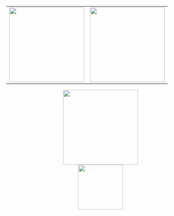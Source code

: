 <table style="width: 100%; table-layout: fixed;">
    <tr>
        <td style="text-align: left; width: 50%;">
            <a href="https://www.codewars.com/users/zkryaev">
                <img src="https://github.r2v.ch/codewars?user=zkryaev&theme=gradient_by_level&hide_clan=true" style="width: 200px; height: 200px; object-fit: contain;" />
            </a>
        </td>
        <td style="text-align: right; width: 50%;">
            <a href="https://leetcode.com/u/zkryaev/">
                <img src="https://leetcard.jacoblin.cool/zkryaev?theme=dark&font=Roboto" style="width: 200px; height: 200px; object-fit: contain;" />
            </a>
        </td>
    </tr>
</table>





<div id="header" align="center">
  <img src="https://media.giphy.com/media/WodOtJNNNQEXRSSXp2/giphy.gif" width="200"/>
</div>

<div id="header" align="center">
  <a href="https://t.me/zkryaev">
  <img src="https://img.shields.io/badge/Telegram-2CA5E0?style=for-the-badge&logo=telegram&logoColor=white" width="120"/>
  </a>
</div>

<br>
